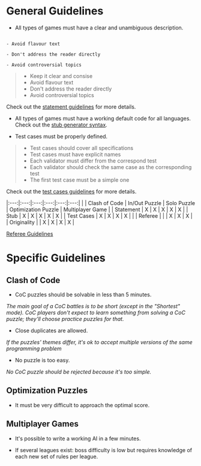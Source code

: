 # General Guidelines

- All types of games must have a clear and unambiguous description.

```- Keep it clear and consise

- Avoid flavour text

- Don't address the reader directly

- Avoid controversial topics
```

> - Keep it clear and consise
> - Avoid flavour text
> - Don't address the reader directly
> - Avoid controversial topics

 Check out the [statement guidelines](pages/technical/statement.md#guidelines) for more details.

- All types of games must have a working default code for all languages. Check out the [stub generator syntax](pages/technical/stub.md).

- Test cases must be properly defined.

> - Test cases should cover all specifications
> - Test cases must have explicit names
> - Each validator must differ from the correspond test
> - Each validator should check the same case as the corresponding test
> - The first test case must be a simple one

Check out the [test cases guidelines](pages/technical/testcase.md#guidelines) for more details.

|:---:|:---:|:---:|:---:|:---:|:---:|
|  | Clash of Code | In/Out Puzzle | Solo Puzzle | Optimization Puzzle | Multiplayer Game |
| Statement | X | X | X | X | X |
| Stub | X | X | X | X | X |
| Test Cases | X | X | X | X |  |
| Referee |  |  | X | X | X |
| Originality |  | X | X | X | X |


[Referee Guidelines](pages/types/game.md#guidelines)

# Specific Guidelines

## Clash of Code

- CoC puzzles should be solvable in less than 5 minutes.

_The main goal of a CoC battles is to be short (except in the "Shortest" mode). CoC players don't expect to learn something from solving a CoC puzzle; they'll choose practice puzzles for that._

- Close duplicates are allowed.

_If the puzzles' themes differ, it's ok to accept multiple versions of the same programming problem_

- No puzzle is too easy.

_No CoC puzzle should be rejected because it's too simple._


## Optimization Puzzles

- It must be very difficult to approach the optimal score.

## Multiplayer Games

- It's possible to write a working AI in a few minutes.

- If several leagues exist: boss difficulty is low but requires knowledge of each new set of rules per league.


